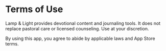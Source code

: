 # Terms of Use

Lamp & Light provides devotional content and journaling tools. It does not replace pastoral care or licensed counseling. Use at your discretion.

By using this app, you agree to abide by applicable laws and App Store terms. 